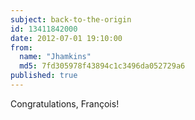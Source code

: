 ```yaml
---
subject: back-to-the-origin
id: 13411842000
date: 2012-07-01 19:10:00
from:
  name: "Jhamkins"
  md5: 7fd305978f43894c1c3496da052729a6
published: true
---
```

Congratulations, François!
